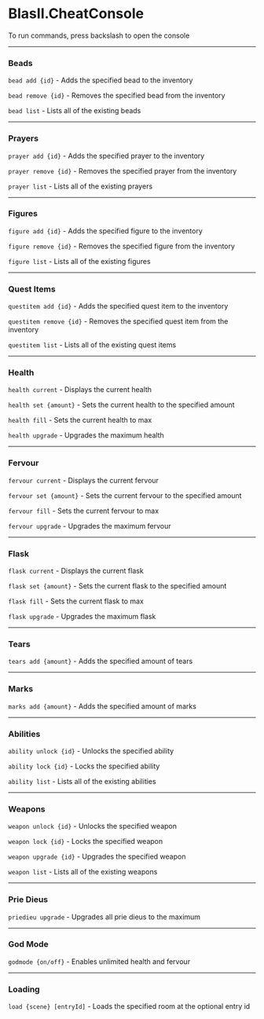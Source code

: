 # BlasII.CheatConsole

To run commands, press backslash to open the console

---

### Beads
```bead add {id}``` - Adds the specified bead to the inventory

```bead remove {id}``` - Removes the specified bead from the inventory

```bead list``` - Lists all of the existing beads

---

### Prayers
```prayer add {id}``` - Adds the specified prayer to the inventory

```prayer remove {id}``` - Removes the specified prayer from the inventory

```prayer list``` - Lists all of the existing prayers

---

### Figures
```figure add {id}``` - Adds the specified figure to the inventory

```figure remove {id}``` - Removes the specified figure from the inventory

```figure list``` - Lists all of the existing figures

---

### Quest Items
```questitem add {id}``` - Adds the specified quest item to the inventory

```questitem remove {id}``` - Removes the specified quest item from the inventory

```questitem list``` - Lists all of the existing quest items

---

### Health
```health current``` - Displays the current health

```health set {amount}``` - Sets the current health to the specified amount

```health fill``` - Sets the current health to max

```health upgrade``` - Upgrades the maximum health

---

### Fervour
```fervour current``` - Displays the current fervour

```fervour set {amount}``` - Sets the current fervour to the specified amount

```fervour fill``` - Sets the current fervour to max

```fervour upgrade``` - Upgrades the maximum fervour

---

### Flask
```flask current``` - Displays the current flask

```flask set {amount}``` - Sets the current flask to the specified amount

```flask fill``` - Sets the current flask to max

```flask upgrade``` - Upgrades the maximum flask

---

### Tears
```tears add {amount}``` - Adds the specified amount of tears

---

### Marks
```marks add {amount}``` - Adds the specified amount of marks

---

### Abilities
```ability unlock {id}``` - Unlocks the specified ability

```ability lock {id}``` - Locks the specified ability

```ability list``` - Lists all of the existing abilities

---

### Weapons
```weapon unlock {id}``` - Unlocks the specified weapon

```weapon lock {id}``` - Locks the specified weapon

```weapon upgrade {id}``` - Upgrades the specified weapon

```weapon list``` - Lists all of the existing weapons

---

### Prie Dieus
```priedieu upgrade``` - Upgrades all prie dieus to the maximum

---

### God Mode
```godmode {on/off}``` - Enables unlimited health and fervour

---

### Loading
```load {scene} [entryId]``` - Loads the specified room at the optional entry id
